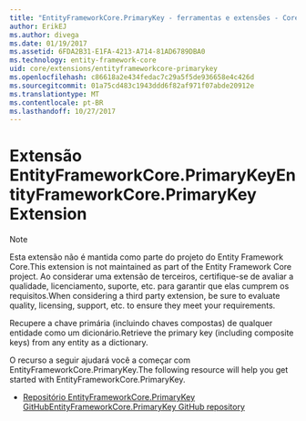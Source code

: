 ```yaml
---
title: "EntityFrameworkCore.PrimaryKey - ferramentas e extensões - Core EF"
author: ErikEJ
ms.author: divega
ms.date: 01/19/2017
ms.assetid: 6FDA2B31-E1FA-4213-A714-81AD6789DBA0
ms.technology: entity-framework-core
uid: core/extensions/entityframeworkcore-primarykey
ms.openlocfilehash: c86618a2e434fedac7c29a5f5de936658e4c426d
ms.sourcegitcommit: 01a75cd483c1943ddd6f82af971f07abde20912e
ms.translationtype: MT
ms.contentlocale: pt-BR
ms.lasthandoff: 10/27/2017
---
```

# <a name="entityframeworkcoreprimarykey-extension"></a><span data-ttu-id="79948-102">Extensão EntityFrameworkCore.PrimaryKey</span><span class="sxs-lookup"><span data-stu-id="79948-102">EntityFrameworkCore.PrimaryKey Extension</span></span>

> [!NOTE]  
> <span data-ttu-id="79948-103">Esta extensão não é mantida como parte do projeto do Entity Framework Core.</span><span class="sxs-lookup"><span data-stu-id="79948-103">This extension is not maintained as part of the Entity Framework Core project.</span></span> <span data-ttu-id="79948-104">Ao considerar uma extensão de terceiros, certifique-se de avaliar a qualidade, licenciamento, suporte, etc. para garantir que elas cumprem os requisitos.</span><span class="sxs-lookup"><span data-stu-id="79948-104">When considering a third party extension, be sure to evaluate quality, licensing, support, etc. to ensure they meet your requirements.</span></span>

<span data-ttu-id="79948-105">Recupere a chave primária (incluindo chaves compostas) de qualquer entidade como um dicionário.</span><span class="sxs-lookup"><span data-stu-id="79948-105">Retrieve the primary key (including composite keys) from any entity as a dictionary.</span></span>

<span data-ttu-id="79948-106">O recurso a seguir ajudará você a começar com EntityFrameworkCore.PrimaryKey.</span><span class="sxs-lookup"><span data-stu-id="79948-106">The following resource will help you get started with EntityFrameworkCore.PrimaryKey.</span></span>
* [<span data-ttu-id="79948-107">Repositório EntityFrameworkCore.PrimaryKey GitHub</span><span class="sxs-lookup"><span data-stu-id="79948-107">EntityFrameworkCore.PrimaryKey GitHub repository</span></span>](https://github.com/NickStrupat/EntityFramework.PrimaryKey/)
